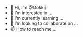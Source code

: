 - 👋 Hi, I’m @Ookkij
- 👀 I’m interested in ...
- 🌱 I’m currently learning ...
- 💞️ I’m looking to collaborate on ...
- 📫 How to reach me ...

<!---
Ookkij/Ookkij is a ✨ special ✨ repository because its `README.md` (this file) appears on your GitHub profile.
You can click the Preview link to take a look at your changes.
--->
